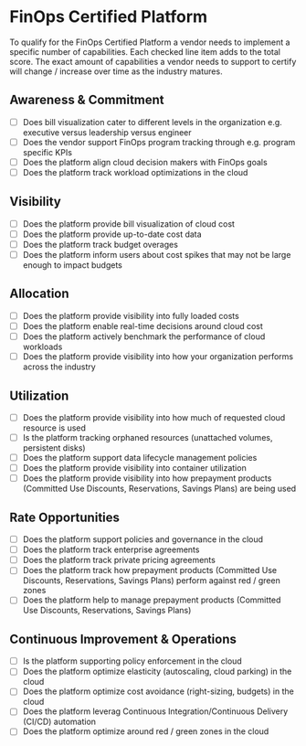 # FinOps Certified Platform

To qualify for the FinOps Certified Platform a vendor needs to implement a specific number of capabilities. Each checked line item adds to the total score. The exact amount of capabilities a vendor needs to support to certify will change / increase over time as the industry matures. 

## Awareness & Commitment

- [ ] Does bill visualization cater to different levels in the organization e.g. executive versus leadership versus engineer
- [ ] Does the vendor support FinOps program tracking through e.g. program specific KPIs
- [ ] Does the platform align cloud decision makers with FinOps goals
- [ ] Does the platform track workload optimizations in the cloud

## Visibility

- [ ] Does the platform provide bill visualization of cloud cost
- [ ] Does the platform provide up-to-date cost data
- [ ] Does the platform track budget overages
- [ ] Does the platform inform users about cost spikes that may not be large enough to impact budgets

## Allocation

- [ ] Does the platform provide visibility into fully loaded costs
- [ ] Does the platform enable real-time decisions around cloud cost
- [ ] Does the platform actively benchmark the performance of cloud workloads
- [ ] Does the platform provide visibility into how your organization performs across the industry

## Utilization

- [ ] Does the platform provide visibility into how much of requested cloud resource is used
- [ ] Is the platform tracking orphaned resources (unattached volumes, persistent disks)
- [ ] Does the platform support data lifecycle management policies
- [ ] Does the platform provide visibility into container utilization
- [ ] Does the platform provide visibility into how prepayment products (Committed Use Discounts, Reservations, Savings Plans) are being used

## Rate Opportunities

- [ ] Does the platform support policies and governance in the cloud
- [ ] Does the platform track enterprise agreements
- [ ] Does the platform track private pricing agreements
- [ ] Does the platform track how prepayment products (Committed Use Discounts, Reservations, Savings Plans) perform against red / green zones
- [ ] Does the platform help to manage prepayment products (Committed Use Discounts, Reservations, Savings Plans)

## Continuous Improvement & Operations

- [ ] Is the platform supporting policy enforcement in the cloud
- [ ] Does the platform optimize elasticity (autoscaling, cloud parking) in the cloud
- [ ] Does the platform optimize cost avoidance (right-sizing, budgets) in the cloud
- [ ] Does the platform leverag Continuous Integration/Continuous Delivery (CI/CD) automation
- [ ] Does the platform optimize around red / green zones in the cloud

